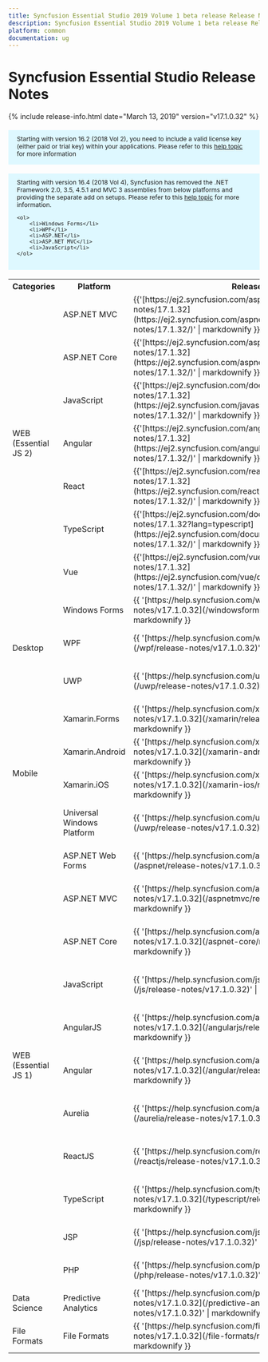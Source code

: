 ```yaml
---
title: Syncfusion Essential Studio 2019 Volume 1 beta release Release Notes  
description: Syncfusion Essential Studio 2019 Volume 1 beta release Release Notes  
platform: common
documentation: ug
---
```


# Syncfusion Essential Studio  Release Notes  

{% include release-info.html date="March 13, 2019"   version="v17.1.0.32" %} 

<style>
#license {
    font-size: .88em!important;
margin-top: 1.5em;     margin-bottom: 1.5em;
    background-color: #def8ff;
    padding: 10px 17px 14px;
}
</style>

<div id="license">
Starting with version 16.2 (2018 Vol 2), you need to include a valid license key (either paid or trial key) within your applications. 
Please refer to this <a href="/common/essential-studio/licensing/license-key">help topic</a> for more information 
</div>


<div id="license">
    Starting with version 16.4 (2018 Vol 4), Syncfusion has removed the .NET Framework 2.0, 3.5, 4.5.1 and MVC 3 assemblies from below platforms and providing the separate add on setups.
    Please refer to this <a href="/common/essential-studio/installation/essential-studio-platform-framework-add-ons">help topic</a> for more information.

    <ol>
        <li>Windows Forms</li>
        <li>WPF</li>
        <li>ASP.NET</li>
        <li>ASP.NET MVC</li>
        <li>JavaScript</li>
    </ol>

</div>


<table>
<tr>
<th>
Categories</th><th>
Platform</th><th>
Release Notes</th><th>
Read Me</th></tr>
<tr>
<td rowspan="7">
WEB (Essential JS 2)
</td>
<td>
ASP.NET MVC
</td>
<td>{{'[https://ej2.syncfusion.com/aspnetmvc/documentation/release-notes/17.1.32](https://ej2.syncfusion.com/aspnetmvc/documentation/release-notes/17.1.32/)' | markdownify }}
</td>
<td>{{'[http://files2.syncfusion.com/Installs/v17.1.0.32/ReadMe/essential-js2/TypeScript.html](http://files2.syncfusion.com/Installs/v17.1.0.32/ReadMe/essential-js2/ASPMVC.html)' | markdownify }}
</td>
</tr>
<tr>
<td>
ASP.NET Core	
</td>
<td>{{'[https://ej2.syncfusion.com/aspnetcore/documentation/release-notes/17.1.32](https://ej2.syncfusion.com/aspnetcore/documentation/release-notes/17.1.32/)' | markdownify }}
</td>
<td>{{'[http://files2.syncfusion.com/Installs/v17.1.0.32/ReadMe/essential-js2/TypeScript.html](http://files2.syncfusion.com/Installs/v17.1.0.32/ReadMe/essential-js2/ASPNETCORE.html)' | markdownify }}
</td>
</tr>
<tr>
<td>
JavaScript
</td>
<td>{{'[https://ej2.syncfusion.com/documentation/release-notes/17.1.32](https://ej2.syncfusion.com/javascript/documentation/release-notes/17.1.32/)' | markdownify }}
</td>
<td>{{'[http://files2.syncfusion.com/Installs/v17.1.0.32/ReadMe/essential-js2/JavaScript.html](http://files2.syncfusion.com/Installs/v17.1.0.32/ReadMe/essential-js2/JavaScript.html)' | markdownify }}
</td>
</tr>
<tr>
<td>
Angular
</td>
<td>{{'[https://ej2.syncfusion.com/angular/documentation/release-notes/17.1.32](https://ej2.syncfusion.com/angular/documentation/release-notes/17.1.32/)' | markdownify }}
</td>
<td>{{'[http://files2.syncfusion.com/Installs/v17.1.0.32/ReadMe/essential-js2/Angular.html](http://files2.syncfusion.com/Installs/v17.1.0.32/ReadMe/essential-js2/Angular.html)' | markdownify }}
</td>
</tr>
<tr>
<td>
React
</td>
<td>{{'[https://ej2.syncfusion.com/react/documentation/release-notes/17.1.32](https://ej2.syncfusion.com/react/documentation/release-notes/17.1.32/)' | markdownify }}
</td>
<td>{{'[http://files2.syncfusion.com/Installs/v17.1.0.32/ReadMe/essential-js2/React.html](http://files2.syncfusion.com/Installs/v17.1.0.32/ReadMe/essential-js2/React.html)' | markdownify }}
</td>
</tr>
<tr>
<td>
TypeScript
</td>
<td>{{'[https://ej2.syncfusion.com/documentation/release-notes/17.1.32?lang=typescript](https://ej2.syncfusion.com/documentation/release-notes/17.1.32/)' | markdownify }}
</td>
<td>{{'[http://files2.syncfusion.com/Installs/v17.1.0.32/ReadMe/essential-js2/TypeScript.html](http://files2.syncfusion.com/Installs/v17.1.0.32/ReadMe/essential-js2/TypeScript.html)' | markdownify }}
</td>
</tr>
<tr>
<td>
Vue
</td>
<td>{{'[https://ej2.syncfusion.com/vue/documentation/release-notes/17.1.32](https://ej2.syncfusion.com/vue/documentation/release-notes/17.1.32/)' | markdownify }}
</td>
<td>{{'[http://files2.syncfusion.com/Installs/v17.1.0.32/ReadMe/essential-js2/Vue.html](http://files2.syncfusion.com/Installs/v17.1.0.32/ReadMe/essential-js2/Vue.html)' | markdownify }}
</td>
</tr>
<tr>
<td rowspan="3">
Desktop
</td>
<td>
Windows Forms
</td>
<td>{{ '[https://help.syncfusion.com/windowsforms/release-notes/v17.1.0.32](/windowsforms/release-notes/v17.1.0.32)' | markdownify }}
</td>
<td>{{ '[http://files2.syncfusion.com/Installs/v17.1.0.32/ReadMe/WindowsForms.html](http://files2.syncfusion.com/Installs/v17.1.0.32/ReadMe/WindowsForms.html)' | markdownify }}
</td>
</tr>
<tr>
<td>
WPF
</td>
<td>{{ '[https://help.syncfusion.com/wpf/release-notes/v17.1.0.32](/wpf/release-notes/v17.1.0.32)' | markdownify }}
</td>
<td>{{ '[http://files2.syncfusion.com/Installs/v17.1.0.32/ReadMe/WPF.html](http://files2.syncfusion.com/Installs/v17.1.0.32/ReadMe/WPF.html)' | markdownify }}
</td>
</tr>
<tr>
<td>
UWP
</td>
<td>{{ '[https://help.syncfusion.com/uwp/release-notes/v17.1.0.32](/uwp/release-notes/v17.1.0.32)' | markdownify }}
</td>
<td>{{ '[http://files2.syncfusion.com/Installs/v17.1.0.32/ReadMe/UniversalWindows.html](http://files2.syncfusion.com/Installs/v17.1.0.32/ReadMe/UniversalWindows.html)' | markdownify }}
</td>
</tr>
<tr>
<td rowspan="4">
Mobile
</td>
<td>
Xamarin.Forms
</td>
<td>{{ '[https://help.syncfusion.com/xamarin/release-notes/v17.1.0.32](/xamarin/release-notes/v17.1.0.32)' | markdownify }}
</td>
<td>{{ '[http://files2.syncfusion.com/Installs/v17.1.0.32/ReadMe/Xamarin_Forms.html](http://files2.syncfusion.com/Installs/v17.1.0.32/ReadMe/Xamarin_Forms.html)' | markdownify }}
</td>
</tr>
<tr>
<td>
Xamarin.Android
</td>
<td>{{ '[https://help.syncfusion.com/xamarin-android/release-notes/v17.1.0.32](/xamarin-android/release-notes/v17.1.0.32)' | markdownify }}
</td>
<td>{{ '[http://files2.syncfusion.com/Installs/v17.1.0.32/ReadMe/Xamarin_Forms.html](http://files2.syncfusion.com/Installs/v17.1.0.32/ReadMe/Xamarin_Forms.html)' | markdownify }}
</td>
</tr>
<tr>
<td>
Xamarin.iOS
</td>
<td>{{ '[https://help.syncfusion.com/xamarin-ios/release-notes/v17.1.0.32](/xamarin-ios/release-notes/v17.1.0.32)' | markdownify }}
</td>
<td>{{ '[http://files2.syncfusion.com/Installs/v17.1.0.32/ReadMe/Xamarin_Forms.html](http://files2.syncfusion.com/Installs/v17.1.0.32/ReadMe/Xamarin_Forms.html)' | markdownify }}
</td>
</tr>
<tr>
<td>
Universal Windows Platform
</td>
<td>{{ '[https://help.syncfusion.com/uwp/release-notes/v17.1.0.32](/uwp/release-notes/v17.1.0.32)' | markdownify }}
</td>
<td>{{ '[http://files2.syncfusion.com/Installs/v17.1.0.32/ReadMe/UniversalWindows.html](http://files2.syncfusion.com/Installs/v17.1.0.32/ReadMe/UniversalWindows.html)' | markdownify }}
</td>
</tr>
<tr>
<td rowspan="11">
WEB (Essential JS 1)
</td>
<td>
ASP.NET Web Forms
</td>
<td>{{ '[https://help.syncfusion.com/aspnet/release-notes/v17.1.0.32](/aspnet/release-notes/v17.1.0.32)' | markdownify }}
</td>
<td>{{ '[http://files2.syncfusion.com/Installs/v17.1.0.32/ReadMe/essential-js1/ASP.html](http://files2.syncfusion.com/Installs/v17.1.0.32/ReadMe/essential-js1/ASP.html)' | markdownify }}
</td>
</tr>
<tr>
<td>
ASP.NET MVC
</td>
<td>{{ '[https://help.syncfusion.com/aspnetmvc/release-notes/v17.1.0.32](/aspnetmvc/release-notes/v17.1.0.32)' | markdownify }}
</td>
<td>{{ '[http://files2.syncfusion.com/Installs/v17.1.0.32/ReadMe/essential-js1/ASPMVC.html](http://files2.syncfusion.com/Installs/v17.1.0.32/ReadMe/essential-js1/ASPMVC.html)' | markdownify }}
</td>
</tr>
<tr>
<td>
ASP.NET Core
</td>
<td>{{ '[https://help.syncfusion.com/aspnet-core/release-notes/v17.1.0.32](/aspnet-core/release-notes/v17.1.0.32)' | markdownify }}
</td>
<td>
{{ '[http://files2.syncfusion.com/Installs/v17.1.0.32/ReadMe/essential-js1/ASPNETCORE.html](http://files2.syncfusion.com/Installs/v17.1.0.32/ReadMe/essential-js1/ASPNETCORE.html)' | markdownify }}
</td>
</tr>
<tr>
<td>
JavaScript
</td>
<td>{{ '[https://help.syncfusion.com/js/release-notes/v17.1.0.32](/js/release-notes/v17.1.0.32)' | markdownify }}
</td>
<td>{{ '[http://files2.syncfusion.com/Installs/v17.1.0.32/ReadMe/essential-js1/JavaScript.html](http://files2.syncfusion.com/Installs/v17.1.0.32/ReadMe/essential-js1/JavaScript.html)' | markdownify }}
</td>
</tr>
<tr>
<td>
AngularJS
</td>
<td>{{ '[https://help.syncfusion.com/angularjs/release-notes/v17.1.0.32](/angularjs/release-notes/v17.1.0.32)' | markdownify }}
</td>
<td>{{ '[http://files2.syncfusion.com/Installs/v17.1.0.32/ReadMe/essential-js1/AngularJS.html](http://files2.syncfusion.com/Installs/v17.1.0.32/ReadMe/essential-js1/AngularJS.html)' | markdownify }}
</td>
</tr>
<tr>
<td>
Angular
</td>
<td>{{ '[https://help.syncfusion.com/angular/release-notes/v17.1.0.32](/angular/release-notes/v17.1.0.32)' | markdownify }}
</td>
<td>{{ '[http://files2.syncfusion.com/Installs/v17.1.0.32/ReadMe/essential-js1/Angular.html](http://files2.syncfusion.com/Installs/v17.1.0.32/ReadMe/essential-js1/Angular.html)' | markdownify }}
</td>
</tr>
<tr>
<td>
Aurelia
</td>
<td>{{ '[https://help.syncfusion.com/aurelia/release-notes/v17.1.0.32](/aurelia/release-notes/v17.1.0.32)' | markdownify }}
</td>
<td>{{ '[http://files2.syncfusion.com/Installs/v17.1.0.32/ReadMe/essential-js1/Aurelia.html](http://files2.syncfusion.com/Installs/v17.1.0.32/ReadMe/essential-js1/Aurelia.html)' | markdownify }}
</td>
</tr>
<tr>
<td>
ReactJS
</td>
<td>{{ '[https://help.syncfusion.com/reactjs/release-notes/v17.1.0.32](/reactjs/release-notes/v17.1.0.32)' | markdownify }}
</td>
<td>{{ '[http://files2.syncfusion.com/Installs/v17.1.0.32/ReadMe/essential-js1/ReactJS.html](http://files2.syncfusion.com/Installs/v17.1.0.32/ReadMe/essential-js1/ReactJS.html)' | markdownify }}
</td>
</tr>
<tr>
<td>
TypeScript
</td>
<td>{{ '[https://help.syncfusion.com/typescript/release-notes/v17.1.0.32](/typescript/release-notes/v17.1.0.32)' | markdownify }}
</td>
<td>{{ '[http://files2.syncfusion.com/Installs/v17.1.0.32/ReadMe/essential-js1/TypeScript.html](http://files2.syncfusion.com/Installs/v17.1.0.32/ReadMe/essential-js1/TypeScript.html)' | markdownify }}
</td>
</tr>
<tr>
<td>
JSP
</td>
<td>{{ '[https://help.syncfusion.com/jsp/release-notes/v17.1.0.32](/jsp/release-notes/v17.1.0.32)' | markdownify }}
</td>
<td>{{ '[http://files2.syncfusion.com/Installs/v17.1.0.32/ReadMe/essential-js1/JSP.html](http://files2.syncfusion.com/Installs/v17.1.0.32/ReadMe/essential-js1/JSP.html)' | markdownify }}
</td>
</tr>
<tr>
<td>
PHP
</td>
<td>{{ '[https://help.syncfusion.com/php/release-notes/v17.1.0.32](/php/release-notes/v17.1.0.32)' | markdownify }}
</td>
<td>{{ '[http://files2.syncfusion.com/Installs/v17.1.0.32/ReadMe/essential-js1/PHP.html](http://files2.syncfusion.com/Installs/v17.1.0.32/ReadMe/essential-js1/PHP.html)' | markdownify }}
</td>
</tr>
<tr>
<td>
Data Science
</td>
<td>
Predictive Analytics
</td>
<td>{{ '[https://help.syncfusion.com/predictive-analytics/release-notes/v17.1.0.32](/predictive-analytics/release-notes/v17.1.0.32)' | markdownify }}
</td>
<td>
</td>
</tr>
<tr>
<td>
File Formats
</td>
<td>
File Formats
</td>
<td>{{ '[https://help.syncfusion.com/file-formats/release-notes/v17.1.0.32](/file-formats/release-notes/v17.1.0.32)' | markdownify }}
</td>
<td>
</td>
</tr>
</table>